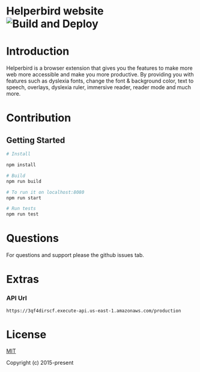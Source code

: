 # Helperbird website  ![Build and Deploy](https://github.com/Helperbird/website/workflows/Build%20and%20Deploy/badge.svg?branch=master)

# Introduction
Helperbird is a browser extension that gives you the features to make more web more accessible and make you more productive. By providing you with features such as dyslexia fonts, change the font & background color, text to speech, overlays, dyslexia ruler, immersive reader, reader mode and much more.

# Contribution
## Getting Started

```sh
# Install

npm install

# Build
npm run build

# To run it on localhost:8080
npm run start 

# Run tests
npm run test

```

# Questions

For questions and support please the github issues tab.


# Extras

### API Url
```
https://3qf4dirscf.execute-api.us-east-1.amazonaws.com/production
```


# License

[MIT](http://opensource.org/licenses/MIT)

Copyright (c) 2015-present
